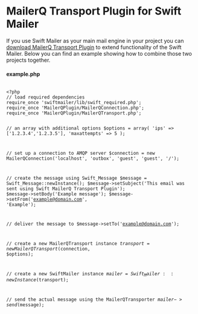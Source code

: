 <h1>MailerQ Transport Plugin for Swift Mailer</h1>
<p>
    If you use Swift Mailer as your main mail engine in your project you can <a href="/Resources/MailerQTransportPlugin/mailerqtransport_plugin.zip" title="download MailerQ Transport Plugin">download MailerQ Transport Plugin</a>
    to extend functionality of the Swift Mailer. Below you can find an example showing how to combine those two projects
    together.
</p>
<h4>example.php</h4>
<p>
    <pre class="language-php"><code class="language-php">
&#60;?php
// load required dependencies
require_once 'swiftmailer/lib/swift_required.php';
require_once 'MailerQPlugin/MailerQConnection.php';
require_once 'MailerQPlugin/MailerQTransport.php';

// an array with additional options
$options = array(
'ips'           =>  ['1.2.3.4','1.2.3.5'],
'maxattempts'   =>  5
);

// set up a connection to AMQP server
$connection = new MailerQConnection('localhost', 'outbox', 'guest', 'guest', '/');

// create the message using Swift_Message
$message = Swift_Message::newInstance();
$message->setSubject('This email was sent using Swift MailerQ Transport Plugin');
$message->setBody('Example message');
$message->setFrom('example@domain.com', 'Example');

// deliver the message to
$message->setTo('example@domain.com');

// create a new MailerQTransport instance
$transport = new MailerQTransport($connection, $options);

// create a new SwiftMailer instance
$mailer = Swift_Mailer::newInstance($transport);

// send the actual message using the MailerQTransporter
$mailer->send($message);
    </pre></code>
</p>
